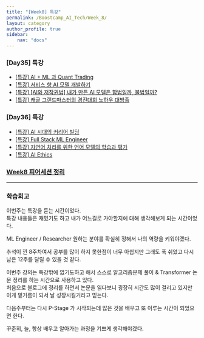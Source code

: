 ```yaml
---
title: "[Week8] 특강"
permalink: /Boostcamp_AI_Tech/Week_8/
layout: category
author_profile: true
sidebar:
    nav: "docs"
---
```


### [Day35] 특강

- [[특강] AI + ML 과 Quant Trading]({{site.url}}/boostcamp_ai_tech/week_8/day_35/Special-Lecture-AI-+-ML-and-Quant-Trading/)
- [[특강] 서비스 향 AI 모델 개발하기]({{site.url}}/boostcamp_ai_tech/week_8/day_35/Special-Lecture-Developing-service-oriented-AI-models/)
- [[특강] [AI와 저작권법] 내가 만든 AI 모델은 합법일까, 불법일까?]({{site.url}}/boostcamp_ai_tech/week_8/day_35/Special-Lecture-Is-my-AI-model-legal-or-illegal/)
- [[특강] 캐글 그랜드마스터의 경진대회 노하우 대방출]({{site.url}}/boostcamp_ai_tech/week_8/day_35/Special-Lecture-The-great-release-of-Kaggle-Grandmaster's-know-how/)

### [Day36] 특강

- [[특강] AI 시대의 커리어 빌딩]({{site.url}}/boostcamp_ai_tech/week_8/day_36/Special-Lecture-Career-building-in-the-AI-era/)
- [[특강] Full Stack ML Engineer]({{site.url}}/boostcamp_ai_tech/week_8/day_36/Special-Lecture-Full-Stack-ML-Engineer/)
- [[특강] 자연어 처리를 위한 언어 모델의 학습과 평가]({{site.url}}/boostcamp_ai_tech/week_8/day_36/Special-Lecture-Learning-and-Evaluation-of-Language-Models-for-Natural-Language-Processing/)
- [[특강] AI Ethics]({{site.url}}/boostcamp_ai_tech/week_8/day_36/Special-Lecture-AI-Ethics/)

### [Week8 피어세션 정리](https://github.com/sangmandu/SangSangPlus/tree/main/Meet-up%20log/Week%200)

---
### 학습회고

이번주는 특강을 듣는 시간이었다.  
특강 내용들은 재밌기도 하고 내가 어느길로 가야할지에 대해 생각해보게 되는 시간이었다.

ML Engineer / Researcher 원하는 분야를 확실히 정해서 나의 역량을 키워야겠다.

추석이 낀 8주차여서 공부를 많이 하지 못한점이 너무 아쉽지만 그래도 푹 쉬었고 다시 남은 12주를 달릴 수 있을 것 같다.

이번주 강의는 특강밖에 없기도하고 해서 스스로 알고리즘문제 풀이 & Transformer 논문 정리를 하는 시간으로 사용하고 있다.  
처음으로 블로그에 정리를 하면서 논문을 읽다보니 굉장히 시간도 많이 걸리고 있지만 이게 밑거름이 되서 날 성장시킬거라고 믿는다.

다음주부터는 다시 P-Stage 가 시작되는데 많은 것을 배우고 또 이루는 시간이 되었으면 한다.

꾸준히, 늘, 항상 배우고 알아가는 과정을 기쁘게 생각해야겠다.
